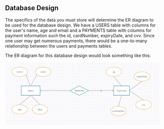 ## Database Design
The specifics of the data you must store will determine the ER diagram to be used for the database design. We have a USERS table with columns for the user's name, age and email and a PAYMENTS table with columns for payment information such the id, cardNumber, expiryDate, and cvv. Since one user may get numerous payments, there would be a one-to-many relationship between the users and payments tables.

The ER diagram for this database design would look something like this:

<img src="image/ERImage.jpg" />
